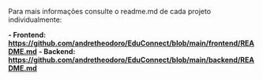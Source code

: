 Para mais informações consulte o readme.md de cada projeto individualmente:

**- Frontend: https://github.com/andretheodoro/EduConnect/blob/main/frontend/README.md**
**- Backend: https://github.com/andretheodoro/EduConnect/blob/main/backend/README.md**
